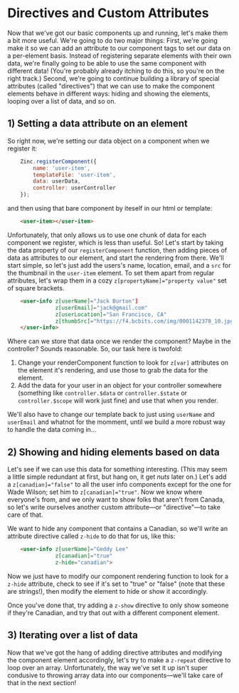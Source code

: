 # Directives and Custom Attributes

Now that we've got our basic components up and running, let's make them a bit more useful. We're going to do two major things: First, we're going make it so we can add an attribute to our component tags to set our data on a per-element basis. Instead of registering separate elements with their own data, we're finally going to be able to use the same component with different data! (You're probably already itching to do this, so you're on the right track.) Second, we're going to continue building a library of special attributes (called "directives") that we can use to make the component elements behave in different ways: hiding and showing the elements, looping over a list of data, and so on.

## 1) Setting a data attribute on an element

So right now, we're setting our data object on a component when we register it: 

```js
    Zinc.registerComponent({
        name: 'user-item',
        templateFile: 'user-item',
        data: userData,
        controller: userController
    });
```

and then using that bare component by iteself in our html or template:

```html
    <user-item></user-item>
```

Unfortunately, that only allows us to use one chunk of data for each component we register, which is less than useful. So! Let's start by taking the data property of our `registerComponent` function, then adding pieces of data as attributes to our element, and start the rendering from there. We'll start simple, so let's just add the users's name, location, email, and a `src` for the thumbnail in the `user-item` element. To set them apart from regular attributes, let's wrap them in a cozy `z[propertyName]="property value"` set of square brackets.

```html
    <user-info z[userName]="Jack Burton"] 
               z[userEmail]="jack@gmail.com"
               z[userLocation]="San Francisco, CA"
               z[thumbSrc]="https://f4.bcbits.com/img/0001142378_10.jpg">
    </user-info>
```

Where can we store that data once we render the component? Maybe in the controller? Sounds reasonable. So, our task here is twofold: 

1. Change your renderComponent function to look for `z[var]` attributes on the element it's rendering, and use those to grab the data for the element.
2. Add the data for your user in an object for your controller somewhere (something like `controller.$data` or `controller.$state` or `controller.$scope` will work just fine) and use that when you render.

We'll also have to change our template back to just using `userName` and `userEmail` and whatnot for the momment, until we build a more robust way to handle the data coming in...

## 2) Showing and hiding elements based on data

Let's see if we can use this data for something interesting. (This may seem a little simple redundant at first, but hang on, it get *nuts* later on.) Let's add a `z[canadian]="false"` to all the user info components except for the one for Wade Wilson; set him to `z[canadian]="true"`. Now we know where everyone's from, and we only want to show folks that aren't from Canada, so let's write ourselves another custom attribute—or "directive"—to take care of that.

We want to hide any component that contains a Canadian, so we'll write an attribute directive called `z-hide` to do that for us, like this:

```html
    <user-info z[userName]="Geddy Lee"
               z[canadian]="true"
               z-hide="canadian">
```

Now we just have to modify our component rendering function to look for a `z-hide` attribute, check to see if it's set to "true" or "false" (note that these are strings!), then modify the element to hide or show it accordingly.

Once you've done that, try adding a `z-show` directive to only show someone if they're Canadian, and try that out with a different component element. 

## 3) Iterating over a list of data

Now that we've got the hang of adding directive attributes and modifying the component element accordingly, let's try to make a `z-repeat` directive to loop over an array. Unfortunately, the way we've set it up isn't super condusive to throwing array data into our components—we'll take care of that in the next section!
